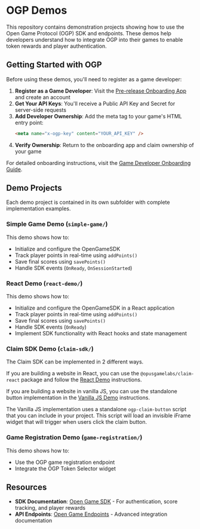 # OGP Demos

This repository contains demonstration projects showing how to use the Open Game Protocol (OGP) SDK and endpoints. These demos help developers understand how to integrate OGP into their games to enable token rewards and player authentication.

## Getting Started with OGP

Before using these demos, you'll need to register as a game developer:

1. **Register as a Game Developer**: Visit the [Pre-release Onboarding App](https://onboarding.opengameprotocol.com/) and create an account
2. **Get Your API Keys**: You'll receive a Public API Key and Secret for server-side requests
3. **Add Developer Ownership**: Add the meta tag to your game's HTML entry point:
   ```html
   <meta name="x-ogp-key" content="YOUR_API_KEY" />
   ```
4. **Verify Ownership**: Return to the onboarding app and claim ownership of your game

For detailed onboarding instructions, visit the [Game Developer Onboarding Guide](https://docs.opengameprotocol.com/7Cx0vTSGe7N68FP9dlE8/build-on-og/game-developer-onboarding).

## Demo Projects

Each demo project is contained in its own subfolder with complete implementation examples.

### Simple Game Demo (`simple-game/`)

This demo shows how to:

- Initialize and configure the OpenGameSDK
- Track player points in real-time using `addPoints()`
- Save final scores using `savePoints()`
- Handle SDK events (`OnReady`, `OnSessionStarted`)

### React Demo (`react-demo/`)

This demo shows how to:

- Initialize and configure the OpenGameSDK in a React application
- Track player points in real-time using `addPoints()`
- Save final scores using `savePoints()`
- Handle SDK events (`OnReady`)
- Implement SDK functionality with React hooks and state management

### Claim SDK Demo (`claim-sdk/`)

The Claim SDK can be implemented in 2 different ways.

If you are building a website in React, you can use the `@opusgamelabs/claim-react` package and follow the [React Demo](https://github.com/OpusGameLabs/ogp-demos/tree/main/claim-sdk/react) instructions.

If you are building a website in vanilla JS, you can use the standalone button implementation in the [Vanilla JS Demo](https://github.com/OpusGameLabs/ogp-demos/tree/main/claim-sdk/vanilla-js) instructions.

The Vanilla JS implementation uses a standalone `ogp-claim-button` script that you can include in your project. This script will load an invisible iFrame widget that will trigger when users click the claim button.

### Game Registration Demo (`game-registration/`)

This demo shows how to:

- Use the OGP game registration endpoint
- Integrate the OGP Token Selector widget

## Resources

- **SDK Documentation**: [Open Game SDK](https://docs.opengameprotocol.com/7Cx0vTSGe7N68FP9dlE8/build-on-og/open-game-sdk) - For authentication, score tracking, and player rewards
- **API Endpoints**: [Open Game Endpoints](https://docs.opengameprotocol.com/7Cx0vTSGe7N68FP9dlE8/build-on-og/open-game-endpoints) - Advanced integration documentation
